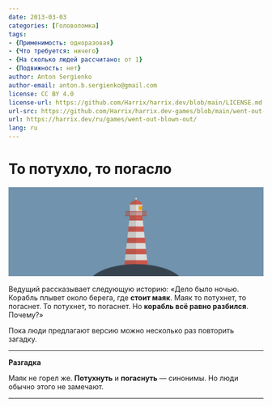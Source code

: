 ```yaml
---
date: 2013-03-03
categories: [Головоломка]
tags:
- {Применимость: одноразовая}
- {Что требуется: ничего}
- {На сколько людей рассчитано: от 1}
- {Подвижность: нет}
author: Anton Sergienko
author-email: anton.b.sergienko@gmail.com
license: CC BY 4.0
license-url: https://github.com/Harrix/harrix.dev/blob/main/LICENSE.md
url-src: https://github.com/Harrix/harrix.dev-games/blob/main/went-out-blown-out/went-out-blown-out.md
url: https://harrix.dev/ru/games/went-out-blown-out/
lang: ru
---
```


# То потухло, то погасло

![Featured image](featured-image.svg)

Ведущий рассказывает следующую историю: «Дело было ночью. Корабль плывет около берега, где **стоит маяк**. Маяк то потухнет, то погаснет. То потухнет, то погаснет. Но **корабль всё равно разбился**. Почему?»

Пока люди предлагают версию можно несколько раз повторить загадку.

---

**Разгадка** <!-- !details -->

Маяк не горел же. **Потухнуть** и **погаснуть** — синонимы. Но люди обычно этого не замечают.

---
